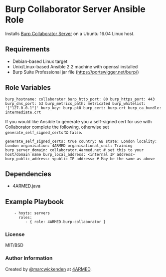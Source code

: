 # Burp Collaborator Server Ansible Role

Installs [Burp Collaborator Server](https://portswigger.net/burp/) on a Ubuntu 16.04 Linux host.

## Requirements

- Debian-based Linux target
- Unix/Linux-based Ansible 2.2 machine with openssl installed
- Burp Suite Professional jar file (https://portswigger.net/burp/)

## Role Variables

`
burp_hostname: collaborator
burp_http_port: 80
burp_https_port: 443
burp_dns_port: 53
burp_metrics_path: metricated
burp_whitelist: '["127.0.0.1"]'
burp_key: burp.pk8
burp_cert: burp.crt
burp_ca_bundle: intermediate.crt
`

If you would like Ansible to generate you a self-signed cert for use with Collaborator complete the following, otherwise set `generate_self_signed_certs` to `false`.

`
generate_self_signed_certs: true
country: GB
state: London
locality: London
organisation: 4ARMED
organisational_unit: Training
burp_server_domain: collaborator.4armed.net # set this to your host/domain name
burp_local_address: <internal IP address>
burp_public_address: <public IP address> # May be the same as above
`

## Dependencies

- 4ARMED.java

## Example Playbook

```
    - hosts: servers
      roles:
         - { role: 4ARMED.burp-collaborator }
```

### License

MIT/BSD

### Author Information

Created by [@marcwickenden](https://twitter.com/marcwickenden) at [4ARMED](https://www.4armed.com/).
